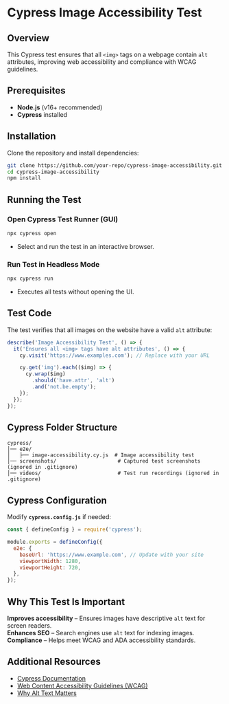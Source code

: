 # Cypress Image Accessibility Test

## Overview
This Cypress test ensures that all `<img>` tags on a webpage contain `alt` attributes, improving web accessibility and compliance with WCAG guidelines.

## Prerequisites
- **Node.js** (v16+ recommended)
- **Cypress** installed

## Installation
Clone the repository and install dependencies:

```sh
git clone https://github.com/your-repo/cypress-image-accessibility.git
cd cypress-image-accessibility
npm install
```

## Running the Test

### Open Cypress Test Runner (GUI)
```sh
npx cypress open
```
- Select and run the test in an interactive browser.

### Run Test in Headless Mode
```sh
npx cypress run
```
- Executes all tests without opening the UI.

## Test Code
The test verifies that all images on the website have a valid `alt` attribute:

```javascript
describe('Image Accessibility Test', () => {
  it('Ensures all <img> tags have alt attributes', () => {
    cy.visit('https://www.examples.com'); // Replace with your URL

    cy.get('img').each(($img) => {
      cy.wrap($img)
        .should('have.attr', 'alt')
        .and('not.be.empty');
    });
  });
});
```

## Cypress Folder Structure
```plaintext
cypress/
│── e2e/
│   ├── image-accessibility.cy.js  # Image accessibility test
│── screenshots/                    # Captured test screenshots (ignored in .gitignore)
│── videos/                         # Test run recordings (ignored in .gitignore)
```

## Cypress Configuration
Modify **`cypress.config.js`** if needed:

```javascript
const { defineConfig } = require('cypress');

module.exports = defineConfig({
  e2e: {
    baseUrl: 'https://www.example.com', // Update with your site
    viewportWidth: 1280,
    viewportHeight: 720,
  },
});
```

## Why This Test Is Important
**Improves accessibility** – Ensures images have descriptive `alt` text for screen readers.  
**Enhances SEO** – Search engines use `alt` text for indexing images.  
**Compliance** – Helps meet WCAG and ADA accessibility standards.  

## Additional Resources
- [Cypress Documentation](https://docs.cypress.io/)
- [Web Content Accessibility Guidelines (WCAG)](https://www.w3.org/WAI/standards-guidelines/wcag/)
- [Why Alt Text Matters](https://webaim.org/techniques/alttext/)

